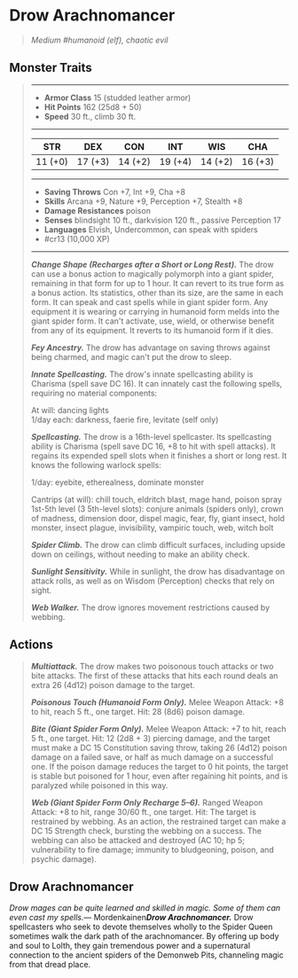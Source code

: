 # Drow Arachnomancer
>*Medium #humanoid (elf), chaotic evil*
## Monster Traits
>___
>- **Armor Class** 15 (studded leather armor)
>- **Hit Points** 162 (25d8 + 50)
>- **Speed** 30 ft., climb 30 ft.
>___
>|STR|DEX|CON|INT|WIS|CHA|
>|:---:|:---:|:---:|:---:|:---:|:---:|
>|11 (+0)|17 (+3)|14 (+2)|19 (+4)|14 (+2)|16 (+3)|
>___
>- **Saving Throws** Con +7, Int +9, Cha +8
>- **Skills** Arcana +9, Nature +9, Perception +7, Stealth +8
>- **Damage Resistances** poison
>- **Senses** blindsight 10 ft., darkvision 120 ft., passive Perception 17
>- **Languages** Elvish, Undercommon, can speak with spiders
>- #cr13 (10,000 XP)
>___
>***Change Shape (Recharges after a Short or Long Rest).*** The drow can use a bonus action to magically polymorph into a giant spider, remaining in that form for up to 1 hour. It can revert to its true form as a bonus action. Its statistics, other than its size, are the same in each form. It can speak and cast spells while in giant spider form. Any equipment it is wearing or carrying in humanoid form melds into the giant spider form. It can't activate, use, wield, or otherwise benefit from any of its equipment. It reverts to its humanoid form if it dies.  
>
>***Fey Ancestry.*** The drow has advantage on saving throws against being charmed, and magic can't put the drow to sleep.  
>
>***Innate Spellcasting.*** The drow's innate spellcasting ability is Charisma (spell save DC 16). It can innately cast the following spells, requiring no material components:  
>
>At will: dancing lights  
>1/day each: darkness, faerie fire, levitate (self only)  
>
>
>***Spellcasting.*** The drow is a 16th-level spellcaster. Its spellcasting ability is Charisma (spell save DC 16, +8 to hit with spell attacks). It regains its expended spell slots when it finishes a short or long rest. It knows the following warlock spells:  
>
>1/day: eyebite, etherealness, dominate monster  
>
>Cantrips (at will): chill touch, eldritch blast, mage hand, poison spray  
>1st-5th level (3 5th-level slots): conjure animals (spiders only), crown of madness, dimension door, dispel magic, fear, fly, giant insect, hold monster, insect plague, invisibility, vampiric touch, web, witch bolt  
>
>
>***Spider Climb.*** The drow can climb difficult surfaces, including upside down on ceilings, without needing to make an ability check.  
>
>***Sunlight Sensitivity.*** While in sunlight, the drow has disadvantage on attack rolls, as well as on Wisdom (Perception) checks that rely on sight.  
>
>***Web Walker.*** The drow ignores movement restrictions caused by webbing.  
>
## Actions
>***Multiattack.*** The drow makes two poisonous touch attacks or two bite attacks. The first of these attacks that hits each round deals an extra 26 (4d12) poison damage to the target.  
>
>***Poisonous Touch (Humanoid Form Only).*** Melee Weapon Attack: +8 to hit, reach 5 ft., one target. Hit: 28 (8d6) poison damage.  
>
>***Bite (Giant Spider Form Only).*** Melee Weapon Attack: +7 to hit, reach 5 ft., one target. Hit: 12 (2d8 + 3) piercing damage, and the target must make a DC 15 Constitution saving throw, taking 26 (4d12) poison damage on a failed save, or half as much damage on a successful one. If the poison damage reduces the target to 0 hit points, the target is stable but poisoned for 1 hour, even after regaining hit points, and is paralyzed while poisoned in this way.  
>
>***Web (Giant Spider Form Only Recharge 5–6).*** Ranged Weapon Attack: +8 to hit, range 30/60 ft., one target. Hit: The target is restrained by webbing. As an action, the restrained target can make a DC 15 Strength check, bursting the webbing on a success. The webbing can also be attacked and destroyed (AC 10; hp 5; vulnerability to fire damage; immunity to bludgeoning, poison, and psychic damage).
## Drow Arachnomancer
*Drow mages can be quite learned and skilled in magic. Some of them can even cast my spells.*— Mordenkainen***Drow Arachnomancer.*** Drow spellcasters who seek to devote themselves wholly to the Spider Queen sometimes walk the dark path of the arachnomancer. By offering up body and soul to Lolth, they gain tremendous power and a supernatural connection to the ancient spiders of the Demonweb Pits, channeling magic from that dread place.